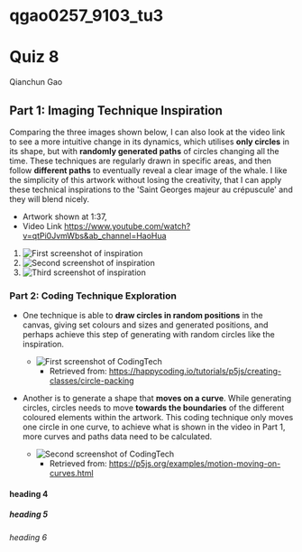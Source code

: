 # qgao0257_9103_tu3

# Quiz 8
<p> Qianchun Gao </p>

## Part 1: Imaging Technique Inspiration

Comparing the three images shown below, I can also look at the video link to see a more intuitive change in its dynamics, which utilises **only circles** in its shape, but with **randomly generated paths** of circles changing all the time. These techniques are regularly drawn in specific areas, and then follow **different paths** to eventually reveal a clear image of the whale. I like the simplicity of this artwork without losing the creativity, that I can apply these technical inspirations to the 'Saint Georges majeur au crépuscule' and they will blend nicely.

- Artwork shown at 1:37,
- Video Link https://www.youtube.com/watch?v=qtPi0JvmWbs&ab_channel=HaoHua
1. ![First screenshot of inspiration](readmeImages/Screenshot1.png)
2. ![Second screenshot of inspiration](readmeImages/Screenshot2.png)
3. ![Third screenshot of inspiration](readmeImages/Screenshot3.png)

### Part 2: Coding Technique Exploration
- One technique is able to **draw circles in random positions** in the canvas, giving set colours and sizes and generated positions, and perhaps achieve this step of generating with random circles like the inspiration.
  - ![First screenshot of CodingTech](readmeImages/ScreenshotP2/1.png)
    - Retrieved from: https://happycoding.io/tutorials/p5js/creating-classes/circle-packing 

- Another is to generate a shape that **moves on a curve**. While generating circles, circles needs to move **towards the boundaries** of the different coloured elements within the artwork. This coding technique only moves one circle in one curve, to achieve what is shown in the video in Part 1, more curves and paths data need to be calculated.
  - ![Second screenshot of CodingTech](readmeImages/ScreenshotP2/2.png)
    - Retrieved from: https://p5js.org/examples/motion-moving-on-curves.html  
    
#### heading 4
##### heading 5
###### heading 6